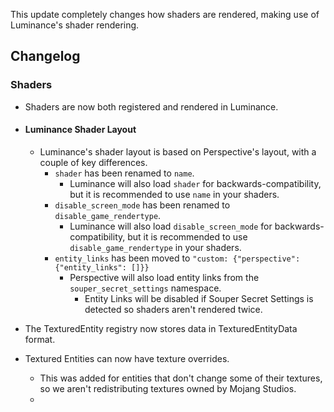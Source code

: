 This update completely changes how shaders are rendered, making use of Luminance's shader rendering.

## Changelog
### Shaders
- Shaders are now both registered and rendered in Luminance.
- #### Luminance Shader Layout
  - Luminance's shader layout is based on Perspective's layout, with a couple of key differences.
    - `shader` has been renamed to `name`.
      - Luminance will also load `shader` for backwards-compatibility, but it is recommended to use `name` in your shaders.
    - `disable_screen_mode` has been renamed to `disable_game_rendertype`.
      - Luminance will also load `disable_screen_mode` for backwards-compatibility, but it is recommended to use `disable_game_rendertype` in your shaders.
    - `entity_links` has been moved to `"custom: {"perspective":{"entity_links": []}}`
      - Perspective will also load entity links from the `souper_secret_settings` namespace.
        - Entity Links will be disabled if Souper Secret Settings is detected so shaders aren't rendered twice.

- The TexturedEntity registry now stores data in TexturedEntityData format.
- Textured Entities can now have texture overrides.
  - This was added for entities that don't change some of their textures, so we aren't redistributing textures owned by Mojang Studios.
  - 